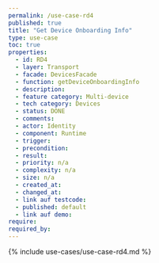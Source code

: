 ```yaml
---
permalink: /use-case-rd4
published: true
title: "Get Device Onboarding Info"
type: use-case
toc: true
properties:
  - id: RD4
  - layer: Transport
  - facade: DevicesFacade
  - function: getDeviceOnboardingInfo
  - description:
  - feature category: Multi-device
  - tech category: Devices
  - status: DONE
  - comments:
  - actor: Identity
  - component: Runtime
  - trigger:
  - precondition:
  - result:
  - priority: n/a
  - complexity: n/a
  - size: n/a
  - created_at:
  - changed_at:
  - link auf testcode:
  - published: default
  - link auf demo:
require:
required_by:
---
```


{% include use-cases/use-case-rd4.md %}
